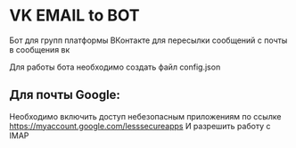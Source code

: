 # VK EMAIL to  BOT 

Бот для групп платформы ВКонтакте для пересылки сообщений с почты в сообщения вк

Для работы бота необходимо создать файл config.json

## Для почты Google:
Необходимо включить доступ небезопасным приложениям по ссылке https://myaccount.google.com/lesssecureapps
И разрешить работу с IMAP
